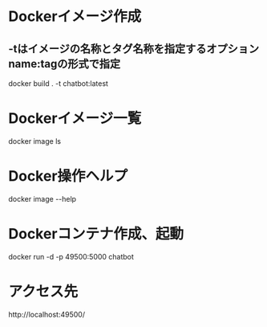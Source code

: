 # Dockerイメージ作成
## -tはイメージの名称とタグ名称を指定するオプション name:tagの形式で指定
docker build . -t chatbot:latest

# Dockerイメージ一覧
docker image ls
 
# Docker操作ヘルプ
docker image --help

# Dockerコンテナ作成、起動
docker run -d -p 49500:5000 chatbot

# アクセス先
http://localhost:49500/
